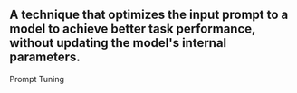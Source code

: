 A technique that optimizes the input prompt to a model to achieve better task performance, without updating the model's internal parameters.
---
Prompt Tuning
